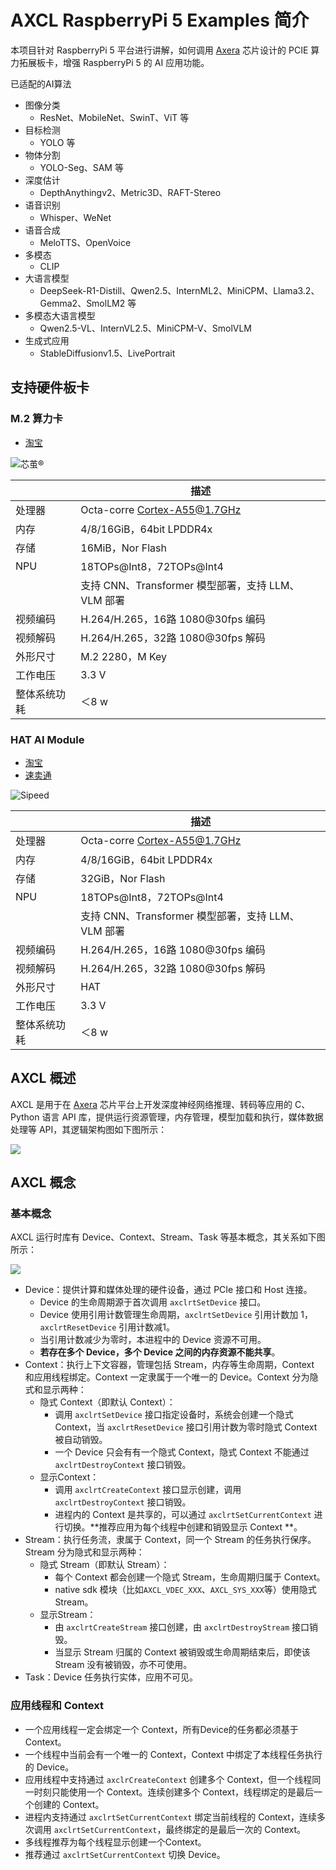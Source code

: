 # AXCL RaspberryPi 5 Examples 简介

本项目针对 RaspberryPi 5 平台进行讲解，如何调用 [Axera](https://www.axera-tech.com/) 芯片设计的 PCIE 算力拓展板卡，增强 RaspberryPi 5 的 AI 应用功能。

已适配的AI算法

- 图像分类
  - ResNet、MobileNet、SwinT、ViT 等
- 目标检测
  - YOLO 等
- 物体分割
  - YOLO-Seg、SAM 等
- 深度估计
  - DepthAnythingv2、Metric3D、RAFT-Stereo
- 语音识别
  - Whisper、WeNet
- 语音合成
  - MeloTTS、OpenVoice
- 多模态
  - CLIP
- 大语言模型
  - DeepSeek-R1-Distill、Qwen2.5、InternML2、MiniCPM、Llama3.2、Gemma2、SmolLM2 等
- 多模态大语言模型
  - Qwen2.5-VL、InternVL2.5、MiniCPM-V、SmolVLM
- 生成式应用
  - StableDiffusionv1.5、LivePortrait

## 支持硬件板卡

### M.2 算力卡

- [淘宝](https://e.tb.cn/h.61qnhDn8E44ZmT7?tk=iy8keHNcliP)

![芯茧®](../res/M2_YUNJI_DSC05130.jpg)

|              | 描述                                                    |
| ------------ | ------------------------------------------------------- |
| 处理器       | Octa-corre Cortex-A55@1.7GHz                            |
| 内存         | 4/8/16GiB，64bit LPDDR4x                                     |
| 存储         | 16MiB，Nor Flash                                        |
| NPU           | 18TOPs@Int8，72TOPs@Int4                                |
|              | 支持 CNN、Transformer 模型部署，支持 LLM、VLM 部署      |
| 视频编码     | H.264/H.265，16路 1080@30fps 编码                       |
| 视频解码     | H.264/H.265，32路 1080@30fps 解码                       |
| 外形尺寸     | M.2 2280，M Key                                         |
| 工作电压     | 3.3 V                                                   |
| 整体系统功耗 | ＜8 w                                                   |

### HAT AI Module

- [淘宝]()
- [速卖通]()

![Sipeed](../res/hat_ai_module.png)

|              | 描述                                                    |
| ------------ | ------------------------------------------------------- |
| 处理器       | Octa-corre Cortex-A55@1.7GHz                            |
| 内存         | 4/8/16GiB，64bit LPDDR4x                                     |
| 存储         | 32GiB，Nor Flash                                        |
| NPU           | 18TOPs@Int8，72TOPs@Int4                                |
|              | 支持 CNN、Transformer 模型部署，支持 LLM、VLM 部署      |
| 视频编码     | H.264/H.265，16路 1080@30fps 编码                       |
| 视频解码     | H.264/H.265，32路 1080@30fps 解码                       |
| 外形尺寸     | HAT                                                     |
| 工作电压     | 3.3 V                                                   |
| 整体系统功耗 | ＜8 w                                                   |

## AXCL 概述

AXCL 是用于在 [Axera](https://www.axera-tech.com/) 芯片平台上开发深度神经网络推理、转码等应用的 C、Python 语言 API 库，提供运行资源管理，内存管理，模型加载和执行，媒体数据处理等 API，其逻辑架构图如下图所示：

![](../res/axcl_architecture.svg)


## AXCL 概念

### 基本概念

AXCL 运行时库有 Device、Context、Stream、Task 等基本概念，其关系如下图所示：

![](../res/axcl_concept.svg)

- Device：提供计算和媒体处理的硬件设备，通过 PCIe 接口和 Host 连接。
  - Device 的生命周期源于首次调用 `axclrtSetDevice` 接口。
  - Device 使用引用计数管理生命周期，`axclrtSetDevice` 引用计数加 1，`axclrtResetDevice` 引用计数减1。
  - 当引用计数减少为零时，本进程中的 Device 资源不可用。
  - **若存在多个 Device，多个 Device 之间的内存资源不能共享**。
- Context：执行上下文容器，管理包括 Stream，内存等生命周期，Context 和应用线程绑定。Context 一定隶属于一个唯一的 Device。Context 分为隐式和显示两种：
  - 隐式 Context（即默认 Context）：
    - 调用 `axclrtSetDevice` 接口指定设备时，系统会创建一个隐式 Context，当 `axclrtResetDevice` 接口引用计数为零时隐式 Context 被自动销毁。
    - 一个 Device 只会有有一个隐式 Context，隐式 Context 不能通过 `axclrtDestroyContext` 接口销毁。
  - 显示Context：
    - 调用 `axclrtCreateContext` 接口显示创建，调用 `axclrtDestroyContext` 接口销毁。
    - 进程内的 Context 是共享的，可以通过 `axclrtSetCurrentContext` 进行切换。**推荐应用为每个线程中创建和销毁显示 Context **。
- Stream：执行任务流，隶属于 Context，同一个 Stream 的任务执行保序。Stream 分为隐式和显示两种：
  - 隐式 Stream（即默认 Stream）：
    - 每个 Context 都会创建一个隐式 Stream，生命周期归属于 Context。
    - native sdk 模块（比如`AXCL_VDEC_XXX`、`AXCL_SYS_XXX`等）使用隐式 Stream。
  - 显示Stream：
    - 由 `axclrtCreateStream` 接口创建，由 `axclrtDestroyStream` 接口销毁。
    - 当显示 Stream 归属的 Context 被销毁或生命周期结束后，即使该 Stream 没有被销毁，亦不可使用。
- Task：Device 任务执行实体，应用不可见。

### 应用线程和 Context

- 一个应用线程一定会绑定一个 Context，所有Device的任务都必须基于 Context。
- 一个线程中当前会有一个唯一的 Context，Context 中绑定了本线程任务执行的 Device。
- 应用线程中支持通过 `axclrCreateContext` 创建多个 Context，但一个线程同一时刻只能使用一个 Context。连续创建多个 Context，线程绑定的是最后一个创建的 Context。
- 进程内支持通过 `axclrtSetCurrentContext` 绑定当前线程的 Context，连续多次调用 `axclrtSetCurrentContext`，最终绑定的是最后一次的 Context。
- 多线程推荐为每个线程显示创建一个Context。
- 推荐通过 `axclrtSetCurrentContext` 切换 Device。
